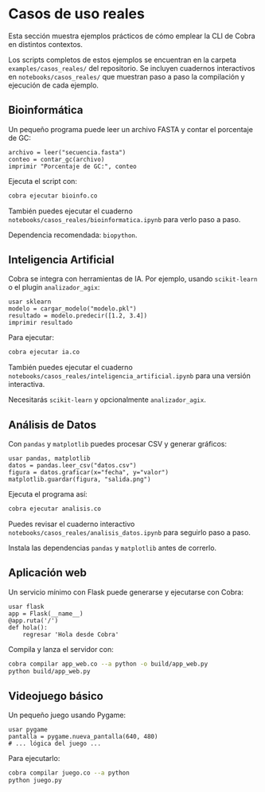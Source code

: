# Casos de uso reales

Esta sección muestra ejemplos prácticos de cómo emplear la CLI de Cobra en distintos contextos.

Los scripts completos de estos ejemplos se encuentran en la carpeta `examples/casos_reales/` del repositorio.
Se incluyen cuadernos interactivos en `notebooks/casos_reales/` que muestran paso a paso la compilación y ejecución de cada ejemplo.
## Bioinformática
Un pequeño programa puede leer un archivo FASTA y contar el porcentaje de GC:

```cobra
archivo = leer("secuencia.fasta")
conteo = contar_gc(archivo)
imprimir "Porcentaje de GC:", conteo
```

Ejecuta el script con:

```bash
cobra ejecutar bioinfo.co
```
También puedes ejecutar el cuaderno `notebooks/casos_reales/bioinformatica.ipynb` para verlo paso a paso.


Dependencia recomendada: `biopython`.

## Inteligencia Artificial
Cobra se integra con herramientas de IA. Por ejemplo, usando `scikit-learn` o el plugin `analizador_agix`:

```cobra
usar sklearn
modelo = cargar_modelo("modelo.pkl")
resultado = modelo.predecir([1.2, 3.4])
imprimir resultado
```

Para ejecutar:

```bash
cobra ejecutar ia.co
```
También puedes ejecutar el cuaderno `notebooks/casos_reales/inteligencia_artificial.ipynb` para una versión interactiva.


Necesitarás `scikit-learn` y opcionalmente `analizador_agix`.

## Análisis de Datos
Con `pandas` y `matplotlib` puedes procesar CSV y generar gráficos:

```cobra
usar pandas, matplotlib
datos = pandas.leer_csv("datos.csv")
figura = datos.graficar(x="fecha", y="valor")
matplotlib.guardar(figura, "salida.png")
```

Ejecuta el programa así:

```bash
cobra ejecutar analisis.co
```
Puedes revisar el cuaderno interactivo `notebooks/casos_reales/analisis_datos.ipynb` para seguirlo paso a paso.


Instala las dependencias `pandas` y `matplotlib` antes de correrlo.

## Aplicación web
Un servicio mínimo con Flask puede generarse y ejecutarse con Cobra:

```cobra
usar flask
app = Flask(__name__)
@app.ruta('/')
def hola():
    regresar 'Hola desde Cobra'
```

Compila y lanza el servidor con:

```bash
cobra compilar app_web.co --a python -o build/app_web.py
python build/app_web.py
```

## Videojuego básico
Un pequeño juego usando Pygame:

```cobra
usar pygame
pantalla = pygame.nueva_pantalla(640, 480)
# ... lógica del juego ...
```

Para ejecutarlo:

```bash
cobra compilar juego.co --a python
python juego.py
```
